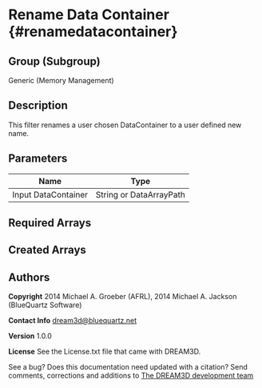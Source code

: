 Rename Data Container {#renamedatacontainer}
=====

## Group (Subgroup) ##
Generic (Memory Management)


## Description ##
This filter renames a user chosen DataContainer to a user defined new name.


## Parameters ##
| Name             | Type |
|------------------|------|
| Input DataContainer | String or DataArrayPath |

## Required Arrays ##




## Created Arrays ##




## Authors ##

**Copyright** 2014 Michael A. Groeber (AFRL), 2014 Michael A. Jackson (BlueQuartz Software)

**Contact Info** dream3d@bluequartz.net

**Version** 1.0.0

**License**  See the License.txt file that came with DREAM3D.



See a bug? Does this documentation need updated with a citation? Send comments, corrections and additions to [The DREAM3D development team](mailto:dream3d@bluequartz.net?subject=Documentation%20Correction)
